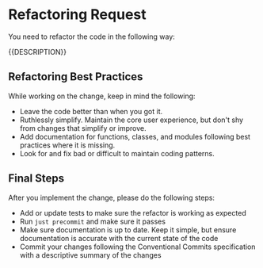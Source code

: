 # Refactoring Request
You need to refactor the code in the following way:

{{DESCRIPTION}}

## Refactoring Best Practices
While working on the change, keep in mind the following:
- Leave the code better than when you got it.
- Ruthlessly simplify. Maintain the core user experience, but don't shy from changes that simplify or improve.
- Add documentation for functions, classes, and modules following best practices where it is missing.
- Look for and fix bad or difficult to maintain coding patterns.

## Final Steps
After you implement the change, please do the following steps:
- Add or update tests to make sure the refactor is working as expected
- Run `just precommit` and make sure it passes
- Make sure documentation is up to date. Keep it simple, but ensure documentation is accurate with the current state of the code
- Commit your changes following the Conventional Commits specification with a descriptive summary of the changes
